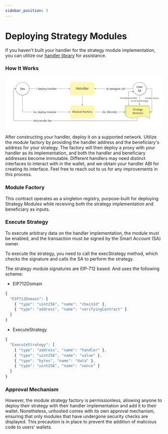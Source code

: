 ```yaml
---
sidebar_position: 3
---
```


# Deploying Strategy Modules

If you haven't built your handler for the strategy module implementation, you can utilize our [handler library](./Handlers) for assistance.

### How It Works

![SMDiagram](./img/SMDiagram.jpg)

After constructing your handler, deploy it on a supported network. Utilize the module factory by providing the handler address and the beneficiary's address for your strategy. The factory will then deploy a proxy with your handler as its implementation, and both the handler and beneficiary addresses become immutable. Different handlers may need distinct interfaces to interact with in the wallet, and we obtain your handler ABI for creating its interface. Feel free to reach out to us for any improvements in this process.

### Module Factory

This contract operates as a singleton registry, purpose-built for deploying Strategy Modules while receiving both the strategy implementation and beneficiary as inputs.

### Execute Strategy

To execute arbitrary data on the handler implementation, the module must be enabled, and the transaction must be signed by the Smart Account (SA) owner.

To execute the strategy, you need to call the execStrategy method, which checks the signature and calls the SA to perform the strategy.

The strategy module signatures are EIP-712 based. And uses the following scheme:

* EIP712Domain
  
```js
{
  "EIP712Domain": [
    { "type": "uint256", "name": "chainId" },
    { "type": "address", "name": "verifyingContract" }
  ]
}
```

* ExecuteStrategy

```js
{
  "ExecuteStrategy": [
    { "type": "address", "name": "handler" },
    { "type": "uint256", "name": "value" },
    { "type": "bytes", "name": "data" },
    { "type": "uint256", "name": "nonce" }
  ]
}
```

### Approval Mechanism

However, the module strategy factory is permissionless, allowing anyone to deploy their strategy with their handler implementation and add it to their wallet. Nonetheless, unhosted comes with its own approval mechanism, ensuring that only modules that have undergone security checks are displayed. This precaution is in place to prevent the addition of malicious code to users' wallets.